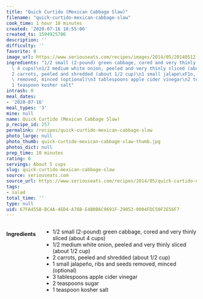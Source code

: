 ```yaml
---
title: "Quick Curtido (Mexican Cabbage Slaw)"
filename: "quick-curtido-mexican-cabbage-slaw"
cook_time: 1 hour 10 minutes
created: '2020-07-16 18:55:06'
created_ts: 1594925706
description: ''
difficulty: ''
favorite: 0
image_url: https://www.seriouseats.com/recipes/images/2014/05/20140512-quick-curtido-primary-200x150.jpg
ingredients: "1/2 small (2-pound) green cabbage, cored and very thinly sliced (about\
  \ 4 cups)\n1/2 medium white onion, peeled and very thinly sliced (about 1/2 cup)\n\
  2 carrots, peeled and shredded (about 1/2 cup)\n1 small jalape\xF1o, ribs and seeds\
  \ removed, minced (optional)\n3 tablespoons apple cider vinegar\n2 teaspoons sugar\n\
  1 teaspoon kosher salt"
intrash: 0
meal_dates:
- '2020-07-16'
meal_types: '3'
mine: null
name: Quick Curtido (Mexican Cabbage Slaw)
p_recipe_id: 257
permalink: /recipes/quick-curtido-mexican-cabbage-slaw
photo_large: null
photo_thumb: quick-curtido-mexican-cabbage-slaw-thumb.jpg
photos_dict: null
prep_time: 10 minutes
rating: 0
servings: About 5 cups
slug: quick-curtido-mexican-cabbage-slaw
source: seriouseats.com
source_url: https://www.seriouseats.com/recipes/2014/05/quick-curtido-mexican-cabbage-slaw-recipe.html
tags:
- salad
total_time: ''
type: null
uid: 67FA455B-BC4A-4ED4-A76B-E4B0B6C9691F-29053-0004FDC50F2E56F7
---
```

<div class="large-8 medium-7 columns" id="writeup">	</div><!-- #writeup -->
</div><!-- #row-one -->
<div class="row" id="row-two">	<div class="medium-4 small-5 columns" id="ingredients"><h4>Ingredients</h4><div class="box box-ingredients content"><ul>
<li>1/2 small (2-pound) green cabbage, cored and very thinly sliced (about 4 cups)</li>
<li>1/2 medium white onion, peeled and very thinly sliced (about 1/2 cup)</li>
<li>2 carrots, peeled and shredded (about 1/2 cup)</li>
<li>1 small jalapeño, ribs and seeds removed, minced (optional)</li>
<li>3 tablespoons apple cider vinegar</li>
<li>2 teaspoons sugar</li>
<li>1 teaspoon kosher salt</li>
</ul>
</div>	</div>	<div class="medium-6 small-7 columns" id="directions">	</div>